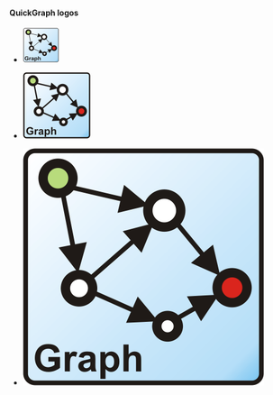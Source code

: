 #### QuickGraph logos



* ![](Logos_quickgraph.png)

* ![](Logos_quickgraph.banner.png)

* ![](Logos_quickgraph.hq.png)